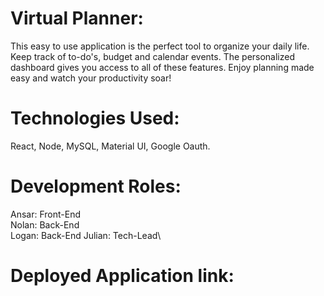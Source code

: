# Virtual Planner:

This easy to use application is the perfect tool to organize your daily life.  Keep track of to-do's, budget and calendar events. The personalized dashboard gives you access to all of these features. Enjoy planning made easy and watch your productivity soar!

# Technologies Used: 

React, Node, MySQL, Material UI, Google Oauth.

# Development Roles:

Ansar: Front-End\
Nolan: Back-End\
Logan: Back-End
Julian: Tech-Lead\

# Deployed Application link:


